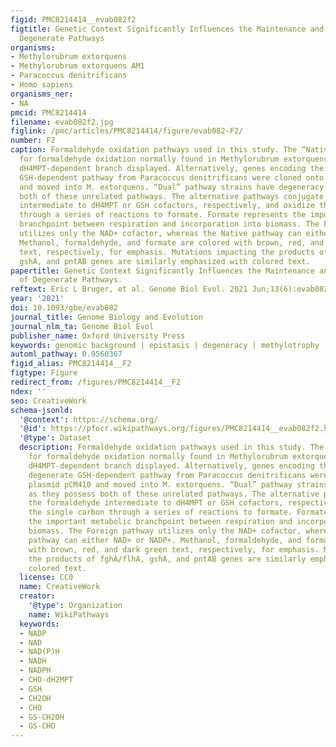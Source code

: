 ```yaml
---
figid: PMC8214414__evab082f2
figtitle: Genetic Context Significantly Influences the Maintenance and Evolution of
  Degenerate Pathways
organisms:
- Methylorubrum extorquens
- Methylorubrum extorquens AM1
- Paracoccus denitrificans
- Homo sapiens
organisms_ner:
- NA
pmcid: PMC8214414
filename: evab082f2.jpg
figlink: /pmc/articles/PMC8214414/figure/evab082-F2/
number: F2
caption: Formaldehyde oxidation pathways used in this study. The “Native” pathway
  for formaldehyde oxidation normally found in Methylorubrum extorquens AM1 is the
  dH4MPT-dependent branch displayed. Alternatively, genes encoding the “Foreign” degenerate
  GSH-dependent pathway from Paracoccus denitrificans were cloned onto plasmid pCM410
  and moved into M. extorquens. “Dual” pathway strains have degeneracy, as they possess
  both of these unrelated pathways. The alternative pathways conjugate the formaldehyde
  intermediate to dH4MPT or GSH cofactors, respectively, and oxidize the single carbon
  through a series of reactions to formate. Formate represents the important metabolic
  branchpoint between respiration and incorporation into biomass. The Foreign pathway
  utilizes only the NAD+ cofactor, whereas the Native pathway can either NAD+ or NADP+.
  Methanol, formaldehyde, and formate are colored with brown, red, and dark green
  text, respectively, for emphasis. Mutations impacting the products of fghA/flhA,
  gshA, and pntAB genes are similarly emphasized with colored text.
papertitle: Genetic Context Significantly Influences the Maintenance and Evolution
  of Degenerate Pathways.
reftext: Eric L Bruger, et al. Genome Biol Evol. 2021 Jun;13(6):evab082.
year: '2021'
doi: 10.1093/gbe/evab082
journal_title: Genome Biology and Evolution
journal_nlm_ta: Genome Biol Evol
publisher_name: Oxford University Press
keywords: genomic background | epistasis | degeneracy | methylotrophy | HGT
automl_pathway: 0.9560367
figid_alias: PMC8214414__F2
figtype: Figure
redirect_from: /figures/PMC8214414__F2
ndex: ''
seo: CreativeWork
schema-jsonld:
  '@context': https://schema.org/
  '@id': https://pfocr.wikipathways.org/figures/PMC8214414__evab082f2.html
  '@type': Dataset
  description: Formaldehyde oxidation pathways used in this study. The “Native” pathway
    for formaldehyde oxidation normally found in Methylorubrum extorquens AM1 is the
    dH4MPT-dependent branch displayed. Alternatively, genes encoding the “Foreign”
    degenerate GSH-dependent pathway from Paracoccus denitrificans were cloned onto
    plasmid pCM410 and moved into M. extorquens. “Dual” pathway strains have degeneracy,
    as they possess both of these unrelated pathways. The alternative pathways conjugate
    the formaldehyde intermediate to dH4MPT or GSH cofactors, respectively, and oxidize
    the single carbon through a series of reactions to formate. Formate represents
    the important metabolic branchpoint between respiration and incorporation into
    biomass. The Foreign pathway utilizes only the NAD+ cofactor, whereas the Native
    pathway can either NAD+ or NADP+. Methanol, formaldehyde, and formate are colored
    with brown, red, and dark green text, respectively, for emphasis. Mutations impacting
    the products of fghA/flhA, gshA, and pntAB genes are similarly emphasized with
    colored text.
  license: CC0
  name: CreativeWork
  creator:
    '@type': Organization
    name: WikiPathways
  keywords:
  - NADP
  - NAD
  - NAD(P)H
  - NADH
  - NADPH
  - CHO-dH2MPT
  - GSH
  - CH2OH
  - CHO
  - GS-CH2OH
  - GS-CHO
---
```

